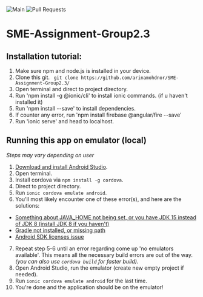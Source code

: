 
![Main](https://github.com/arinamohdnor/SME-Assignment-Group2.3/workflows/Main%20Branch/badge.svg)
![Pull Requests](https://github.com/arinamohdnor/SME-Assignment-Group2.3/workflows/Pull%20Requests/badge.svg)

# SME-Assignment-Group2.3

## Installation tutorial:

1. Make sure npm and node.js is installed in your device.
2. Clone this git. 
 ``` git clone https://github.com/arinamohdnor/SME-Assignment-Group2.3/```
3. Open terminal and direct to project directory.
4. Run 'npm install -g @ionic/cli' to install ionic commands. (if u haven't installed it) 
5. Run 'npm install --save' to install dependencies.
6. If counter any error, run 'npm install firebase @angular/fire --save'
7. Run 'ionic serve' and head to localhost.

## Running this app on emulator (local)

*Steps may vary depending on user*

1. [Download and install Android Studio](https://developer.android.com/studio).
2. Open terminal.
3. Install cordova via ```npm install -g cordova```.
4. Direct to project directory.
5. Run ```ionic cordova emulate android```.
6. You'll most likely encounter one of these error(s), and here are the solutions:

- [Something about JAVA_HOME not being set, or you have JDK 15 instead of JDK 8 (install JDK 8 if you haven't)](https://stackoverflow.com/a/63152392)
- [Gradle not installed, or missing path](https://stackoverflow.com/a/43692039)
- [Android SDK licenses issue](https://stackoverflow.com/a/57554165)

7. Repeat step 5-6 until an error regarding come up 'no emulators available'. This means all the necessary build errors are out of the way. *(you can also use ```cordova build``` for faster build)*.
8. Open Android Studio, run the emulator (create new empty project if needed).
9. Run ```ionic cordova emulate android``` for the last time.
10. You're done and the application should be on the emulator!
